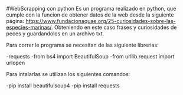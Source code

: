 #WebScrapping con python
Es un programa realizado en python, que cumple con la funcion de obtener datos de la web desde la siguiente página: https://www.fundacionaquae.org/25-curiosidades-sobre-las-especies-marinas/. Obteniendo en este caso frases y curiosidades de peces y guardandolos en un archivo txt.

Para correr le programa se necesitan de las siguiente librerias:

-requests
-from bs4 import BeautifulSoup
-from urllib.request import urlopen

Para intalarlas se utilizan los siguientes comandos:

-pip install beautifulsoup4
-pip install requests
